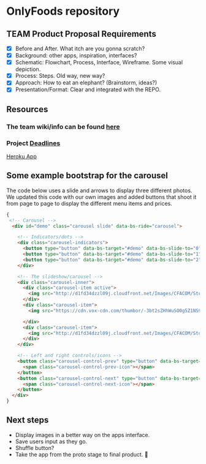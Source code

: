 # OnlyFoods repository

## TEAM Product Proposal Requirements
- [x] Before and After. What itch are you gonna scratch? 
- [x] Background: other apps, inspiration, interfaces?
- [x] Schematic: Flowchart, Process, Interface, Wireframe. Some visual depiction.
- [x] Process: Steps. Old way, new way? 
- [x] Approach: How to eat an elephant? (Brainstorm, ideas?) 
- [x] Presentation/Format: Clear and integrated with the REPO. 

## Resources
### The team wiki/info can be found [here](https://github.com/JustinK72/Functional-Product/wiki)
### Project [Deadlines](https://github.com/JustinK72/Functional-Product/projects/1)

[Heroku App](https://onlyfoodloginpage.herokuapp.com/signin.php)

## Some example bootstrap for the carousel 
The code below uses a slide and arrows to display three different photos. We updated this code with our own images and added buttons that shoot it from page to page to display the different menu items and prices.
```html
{
 <!-- Carousel -->
  <div id="demo" class="carousel slide" data-bs-ride="carousel">

    <!-- Indicators/dots -->
    <div class="carousel-indicators">
      <button type="button" data-bs-target="#demo" data-bs-slide-to="0" class="active"></button>
      <button type="button" data-bs-target="#demo" data-bs-slide-to="1"></button>
      <button type="button" data-bs-target="#demo" data-bs-slide-to="2"></button>
    </div>

    <!-- The slideshow/carousel -->
    <div class="carousel-inner">
      <div class="carousel-item active">
        <img src="http://d1fd34dzzl09j.cloudfront.net/Images/CFACOM/Stories%20Images/2018/08/nuggets/h2cpT-3Q.jpeg" alt="8 Count Nugget" class="d-block" style="width:100%">
      </div>
      <div class="carousel-item">
        <img src="https://cdn.vox-cdn.com/thumbor/-3bt2sZHhWuSO0g5Z1NS9mIU0xc=/0x0:2048x1719/1200x800/filters:focal(861x697:1187x1023)/cdn.vox-cdn.com/uploads/chorus_image/image/68617495/Chick_fil_a_No_12.0.jpg" alt="chicken-nugget" class="d-block" style="width:100%">

      </div>
      <div class="carousel-item">
        <img src="http://d1fd34dzzl09j.cloudfront.net/Images/CFACOM/Stories%20Images/2018/08/nuggets/Header.jpg" alt="Yum" class="d-block" style="width:100%">
      </div>
    </div>

    <!-- Left and right controls/icons -->
    <button class="carousel-control-prev" type="button" data-bs-target="#demo" data-bs-slide="prev">
      <span class="carousel-control-prev-icon"></span>
    </button>
    <button class="carousel-control-next" type="button" data-bs-target="#demo" data-bs-slide="next">
      <span class="carousel-control-next-icon"></span>
    </button>
  </div>
}
```
## Next steps
- Display images in a better way on the apps interface.
- Save users input as they go.
- Shuffle button?
- Take the app from the proto stage to final product. 🏅
